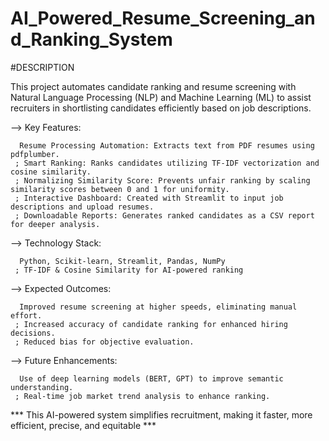# AI_Powered_Resume_Screening_and_Ranking_System

#DESCRIPTION

This project automates candidate ranking and resume screening with Natural Language Processing (NLP) and Machine Learning (ML) to assist recruiters in shortlisting candidates efficiently based on job descriptions.

--> Key Features:

      Resume Processing Automation: Extracts text from PDF resumes using pdfplumber.
     ; Smart Ranking: Ranks candidates utilizing TF-IDF vectorization and cosine similarity.
     ; Normalizing Similarity Score: Prevents unfair ranking by scaling similarity scores between 0 and 1 for uniformity.
     ; Interactive Dashboard: Created with Streamlit to input job descriptions and upload resumes.
     ; Downloadable Reports: Generates ranked candidates as a CSV report for deeper analysis.
     
--> Technology Stack:

      Python, Scikit-learn, Streamlit, Pandas, NumPy
     ; TF-IDF & Cosine Similarity for AI-powered ranking
     
--> Expected Outcomes:

      Improved resume screening at higher speeds, eliminating manual effort.
     ; Increased accuracy of candidate ranking for enhanced hiring decisions.
     ; Reduced bias for objective evaluation.

--> Future Enhancements:
     
      Use of deep learning models (BERT, GPT) to improve semantic understanding.
     ; Real-time job market trend analysis to enhance ranking.

*** This AI-powered system simplifies recruitment, making it faster, more efficient, precise, and equitable ***

